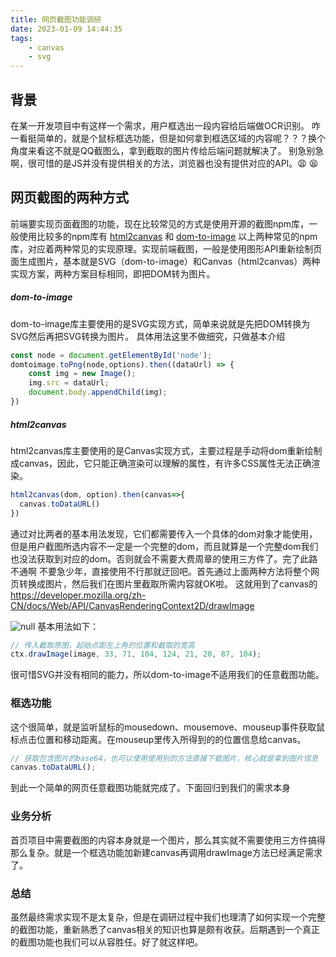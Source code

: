 ```yaml
---
title: 网页截图功能调研
date: 2023-01-09 14:44:35
tags:
    - canvas
    - svg
---
```



## 背景

在某一开发项目中有这样一个需求，用户框选出一段内容给后端做OCR识别。
咋一看挺简单的，就是个鼠标框选功能，但是如何拿到框选区域的内容呢？？？换个角度来看这不就是QQ截图么，拿到截取的图片传给后端问题就解决了。
别急别急啊，很可惜的是JS并没有提供相关的方法，浏览器也没有提供对应的API。😩 😫

## 网页截图的两种方式

前端要实现页面截图的功能，现在比较常见的方式是使用开源的截图npm库，一般使用比较多的npm库有 [html2canvas](https://github.com/niklasvh/html2canvas) 和 [dom-to-image](https://github.com/tsayen/dom-to-image)
以上两种常见的npm库，对应着两种常见的实现原理。实现前端截图，一般是使用图形API重新绘制页面生成图片，基本就是SVG（dom-to-image）和Canvas（html2canvas）两种实现方案，两种方案目标相同，即把DOM转为图片。

##### dom-to-image

dom-to-image库主要使用的是SVG实现方式，简单来说就是先把DOM转换为SVG然后再把SVG转换为图片。
具体用法这里不做细究，只做基本介绍

```javascript
const node = document.getElementById('node');
domtoimage.toPng(node,options).then((dataUrl) => {
    const img = new Image();
    img.src = dataUrl;
    document.body.appendChild(img);
})
```


##### html2canvas

html2canvas库主要使用的是Canvas实现方式，主要过程是手动将dom重新绘制成canvas，因此，它只能正确渲染可以理解的属性，有许多CSS属性无法正确渲染。

```javascript
html2canvas(dom, option).then(canvas=>{
  canvas.toDataURL()
})
```


通过对比两者的基本用法发现，它们都需要传入一个具体的dom对象才能使用，但是用户截图所选内容不一定是一个完整的dom，而且就算是一个完整dom我们也没法获取到对应的dom。否则就会不需要大费周章的使用三方件了。完了此路不通啊
不要急少年，直接使用不行那就迂回吧。首先通过上面两种方法将整个网页转换成图片，然后我们在图片里截取所需内容就OK啦。
这就用到了canvas的
https://developer.mozilla.org/zh-CN/docs/Web/API/CanvasRenderingContext2D/drawImage

![null](https://s2.loli.net/2024/01/08/OVtxmUK23SMhbzG.png)
基本用法如下：

```javascript
// 传入截取原图，起始点距左上角的位置和截取的宽高
ctx.drawImage(image, 33, 71, 104, 124, 21, 20, 87, 104); 
```


很可惜SVG并没有相同的能力，所以dom-to-image不适用我们的任意截图功能。

### 框选功能

这个很简单，就是监听鼠标的mousedown、mousemove、mouseup事件获取鼠标点击位置和移动距离。在mouseup里传入所得到的的位置信息给canvas。

```javascript
// 获取包含图片的base64，也可以使用使用别的方法直接下载图片，核心就是拿到图片信息
canvas.toDataURL(); 
```


到此一个简单的网页任意截图功能就完成了。下面回归到我们的需求本身

### 业务分析

首页项目中需要截图的内容本身就是一个图片，那么其实就不需要使用三方件搞得那么复杂。就是一个框选功能加新建canvas再调用drawImage方法已经满足需求了。

### 总结

虽然最终需求实现不是太复杂，但是在调研过程中我们也理清了如何实现一个完整的截图功能，重新熟悉了canvas相关的知识也算是颇有收获。后期遇到一个真正的截图功能也我们可以从容胜任。好了就这样吧。